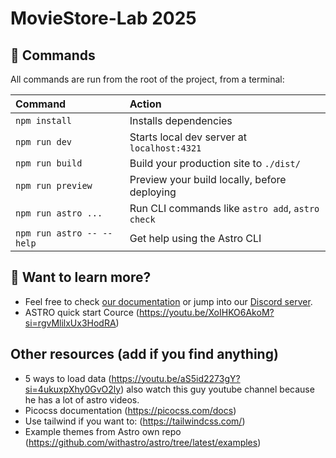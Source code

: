 # MovieStore-Lab 2025

## 🧞 Commands

All commands are run from the root of the project, from a terminal:

| Command                   | Action                                           |
| :------------------------ | :----------------------------------------------- |
| `npm install`             | Installs dependencies                            |
| `npm run dev`             | Starts local dev server at `localhost:4321`      |
| `npm run build`           | Build your production site to `./dist/`          |
| `npm run preview`         | Preview your build locally, before deploying     |
| `npm run astro ...`       | Run CLI commands like `astro add`, `astro check` |
| `npm run astro -- --help` | Get help using the Astro CLI                     |

## 👀 Want to learn more?

- Feel free to check [our documentation](https://docs.astro.build) or jump into our [Discord server](https://astro.build/chat).
- ASTRO quick start Cource (https://youtu.be/XoIHKO6AkoM?si=rgvMlilxUx3HodRA)

## Other resources (add if you find anything)

- 5 ways to load data (https://youtu.be/aS5id2273gY?si=4ukuxpXhy0GvO2ly) also watch this guy youtube channel because he has a lot of astro videos.
- Picocss documentation (https://picocss.com/docs)
- Use tailwind if you want to: (https://tailwindcss.com/)
- Example themes from Astro own repo (https://github.com/withastro/astro/tree/latest/examples)

